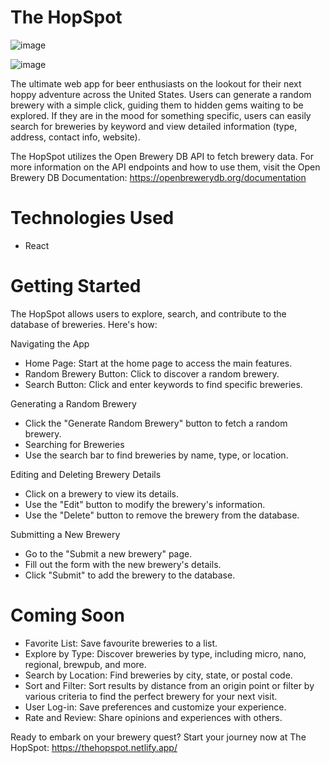 # The HopSpot

![image](https://github.com/ftech-glitch/the-hopspot/assets/101855038/8f8038e0-0cb4-4aa1-a5bf-3c94331ce803)


![image](https://github.com/ftech-glitch/the-hopspot/assets/101855038/f3280cf9-82ef-4e42-b4e8-50f9f9ed5be1)

The ultimate web app for beer enthusiasts on the lookout for their next hoppy adventure across the United States. Users can generate a random brewery with a simple click, guiding them to hidden gems waiting to be explored. If they are in the mood for something specific, users can easily search for breweries by keyword and view detailed information (type, address, contact info, website).

The HopSpot utilizes the Open Brewery DB API to fetch brewery data. For more information on the API endpoints and how to use them, visit the Open Brewery DB Documentation: https://openbrewerydb.org/documentation

# Technologies Used
- React

# Getting Started
The HopSpot allows users to explore, search, and contribute to the database of breweries. Here's how:

Navigating the App
- Home Page: Start at the home page to access the main features.
- Random Brewery Button: Click to discover a random brewery.
- Search Button: Click and enter keywords to find specific breweries.

Generating a Random Brewery
- Click the "Generate Random Brewery" button to fetch a random brewery.
- Searching for Breweries
- Use the search bar to find breweries by name, type, or location.

Editing and Deleting Brewery Details
- Click on a brewery to view its details.
- Use the "Edit" button to modify the brewery's information.
- Use the "Delete" button to remove the brewery from the database.

Submitting a New Brewery
- Go to the "Submit a new brewery" page.
- Fill out the form with the new brewery's details.
- Click "Submit" to add the brewery to the database.

# Coming Soon
- Favorite List: Save favourite breweries to a list.
- Explore by Type: Discover breweries by type, including micro, nano, regional, brewpub, and more.
- Search by Location: Find breweries by city, state, or postal code.
- Sort and Filter: Sort results by distance from an origin point or filter by various criteria to find the perfect brewery for your next visit.
- User Log-in: Save preferences and customize your experience.
- Rate and Review: Share opinions and experiences with others. 

Ready to embark on your brewery quest? Start your journey now at The HopSpot: https://thehopspot.netlify.app/

